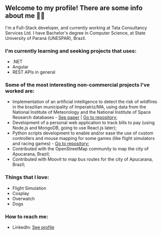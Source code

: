 ## Welcome to my profile! There are some info about me 🐱‍💻

I'm a Full-Stack developer, and currently working at Tata Consultancy Services Ltd. I have Bachelor's degree in Computer Science, at State University of Paraná (UNESPAR), Brazil.

### I'm currently learning and seeking projects that uses:
- .NET
- Angular
- REST APIs in general

### Some of the most interesting non-commercial projects I've worked are:
- Implementation of an artificial intelligence to detect the risk of wildfires in the brazilian municipality of Imperatriz/MA, using data from the National Institute of Meteorology and the National Institute of Space Research databases - [See paper](https://drive.google.com/file/d/1ZS400lfCegDFtC1PzDUBP4nlKuDH8wbO/view) | [Go to repository](https://github.com/bnoleto/TCC);
- Development of a personal web application to track bills to pay (using Node.js and MongoDB, going to use React.js later);
- Python scripts development to enable and/or ease the use of custom controllers and mouse mapping for some games (like flight simulators and racing games) - [Go to repository](https://github.com/bnoleto/freePie_scripts);
- Contributed with the OpenStreetMap community to map the city of Apucarana, Brazil;
- Contributed with Moovit to map bus routes for the city of Apucarana, Brazil;

### Things that I love:
- Flight Simulation
- Cosplay
- Overwatch
- Dogs

### How to reach me:
- LinkedIn: [See profile](https://www.linkedin.com/in/bnoleto/)
